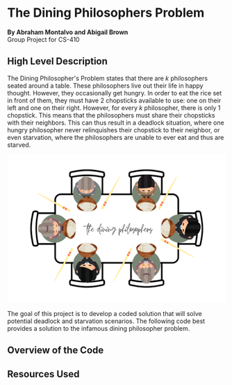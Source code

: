 # The Dining Philosophers Problem

**By Abraham Montalvo and Abigail Brown**
<br>
Group Project for CS-410

## High Level Description

The Dining Philosopher's Problem states that there are _k_ philosophers seated around a table. These philosophers live
out their life in happy thought. However, they occasionally get hungry. In order to eat the rice set in front of them,
they must have 2 chopsticks available to use: one on their left and one on their right. However, for every _k_
philosopher, there is only 1 chopstick. This means that the philosophers must share their chopsticks with their
neighbors. This can thus result in a deadlock situation, where one hungry philosopher never relinquishes their chopstick
to their neighbor, or even starvation, where the philosophers are unable to ever eat and thus are starved.

![An image depicting the Dining Philosopher Problem.](img/TDP.png)

The goal of this project is to develop a coded solution that will solve potential deadlock and starvation scenarios. The
following code best provides a solution to the infamous dining philosopher problem.

## Overview of the Code

## Resources Used
